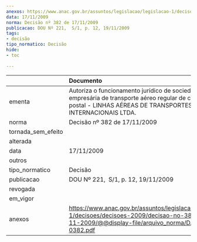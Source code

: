 ```yaml
---
anexos: https://www.anac.gov.br/assuntos/legislacao/legislacao-1/decisoes/decisoes-2009/decisao-no-382-de-17-11-2009/@@display-file/arquivo_norma/DA2009-0382.pdf
data: 17/11/2009
norma: Decisão nº 382 de 17/11/2009
publicacao: DOU Nº 221,  S/1, p. 12, 19/11/2009
tags:
- decisão
tipo_normatico: Decisão
hide: 
- toc 
 
---
```


|                    | Documento                                                                                                                                                        |
|:-------------------|:-----------------------------------------------------------------------------------------------------------------------------------------------------------------|
| ementa             | Autoriza o funcionamento jurídico de sociedade empresária de transporte aéreo regular de carga e mala postal - LINHAS AÉREAS DE TRANSPORTES INTERNACIONAIS LTDA. |
| norma              | Decisão nº 382 de 17/11/2009                                                                                                                                     |
| tornada_sem_efeito |                                                                                                                                                                  |
| alterada           |                                                                                                                                                                  |
| data               | 17/11/2009                                                                                                                                                       |
| outros             |                                                                                                                                                                  |
| tipo_normatico     | Decisão                                                                                                                                                          |
| publicacao         | DOU Nº 221,  S/1, p. 12, 19/11/2009                                                                                                                              |
| revogada           |                                                                                                                                                                  |
| em_vigor           |                                                                                                                                                                  |
| anexos             | https://www.anac.gov.br/assuntos/legislacao/legislacao-1/decisoes/decisoes-2009/decisao-no-382-de-17-11-2009/@@display-file/arquivo_norma/DA2009-0382.pdf        |